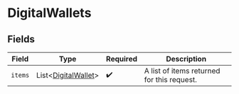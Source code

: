 # DigitalWallets


## Fields

| Field                                                            | Type                                                             | Required                                                         | Description                                                      |
| ---------------------------------------------------------------- | ---------------------------------------------------------------- | ---------------------------------------------------------------- | ---------------------------------------------------------------- |
| `items`                                                          | List\<[DigitalWallet](../../models/components/DigitalWallet.md)> | :heavy_check_mark:                                               | A list of items returned for this request.                       |